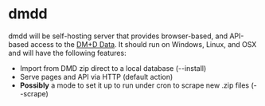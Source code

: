 dmdd
====

dmdd will be self-hosting server that provides browser-based, and API-based access to the [DM+D Data](https://www.uktcregistration.nss.cfh.nhs.uk/).
It should run on Windows, Linux, and OSX and will have the following features:

* Import from DMD zip direct to a local database (--install)
* Serve pages and API via HTTP (default action)
* __Possibly__ a mode to set it up to run under cron to scrape new .zip files (--scrape)







